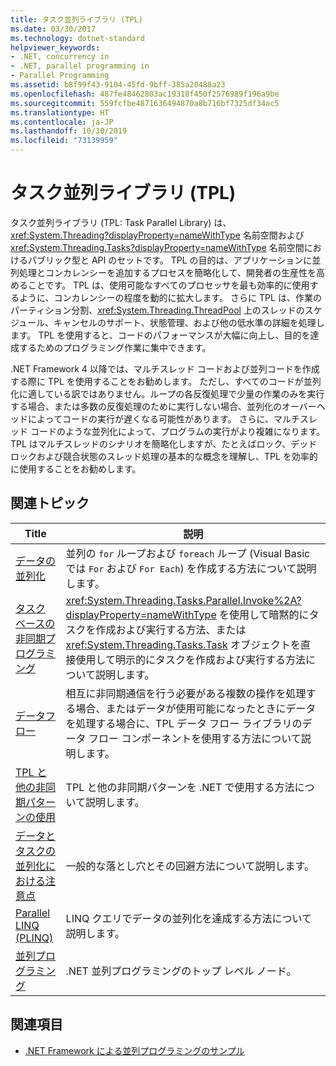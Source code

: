 ```yaml
---
title: タスク並列ライブラリ (TPL)
ms.date: 03/30/2017
ms.technology: dotnet-standard
helpviewer_keywords:
- .NET, concurrency in
- .NET, parallel programming in
- Parallel Programming
ms.assetid: b8f99f43-9104-45fd-9bff-385a20488a23
ms.openlocfilehash: 487fe48462803ac19318f450f2576989f196a9be
ms.sourcegitcommit: 559fcfbe4871636494870a8b716bf7325df34ac5
ms.translationtype: HT
ms.contentlocale: ja-JP
ms.lasthandoff: 10/30/2019
ms.locfileid: "73139959"
---
```

# <a name="task-parallel-library-tpl"></a>タスク並列ライブラリ (TPL)
タスク並列ライブラリ (TPL: Task Parallel Library) は、<xref:System.Threading?displayProperty=nameWithType> 名前空間および <xref:System.Threading.Tasks?displayProperty=nameWithType> 名前空間におけるパブリック型と API のセットです。 TPL の目的は、アプリケーションに並列処理とコンカレンシーを追加するプロセスを簡略化して、開発者の生産性を高めることです。 TPL は、使用可能なすべてのプロセッサを最も効率的に使用するように、コンカレンシーの程度を動的に拡大します。 さらに TPL は、作業のパーティション分割、<xref:System.Threading.ThreadPool> 上のスレッドのスケジュール、キャンセルのサポート、状態管理、および他の低水準の詳細を処理します。 TPL を使用すると、コードのパフォーマンスが大幅に向上し、目的を達成するためのプログラミング作業に集中できます。  
  
 .NET Framework 4 以降では、マルチスレッド コードおよび並列コードを作成する際に TPL を使用することをお勧めします。 ただし、すべてのコードが並列化に適している訳ではありません。ループの各反復処理で少量の作業のみを実行する場合、または多数の反復処理のために実行しない場合、並列化のオーバーヘッドによってコードの実行が遅くなる可能性があります。 さらに、マルチスレッド コードのような並列化によって、プログラムの実行がより複雑になります。 TPL はマルチスレッドのシナリオを簡略化しますが、たとえばロック、デッドロックおよび競合状態のスレッド処理の基本的な概念を理解し、TPL を効率的に使用することをお勧めします。  
  
## <a name="related-topics"></a>関連トピック  
  
|Title|説明|  
|-|-|  
|[データの並列化](../../../docs/standard/parallel-programming/data-parallelism-task-parallel-library.md)|並列の `for` ループおよび `foreach` ループ (Visual Basic では `For` および `For Each`) を作成する方法について説明します。|  
|[タスク ベースの非同期プログラミング](../../../docs/standard/parallel-programming/task-based-asynchronous-programming.md)|<xref:System.Threading.Tasks.Parallel.Invoke%2A?displayProperty=nameWithType> を使用して暗黙的にタスクを作成および実行する方法、または <xref:System.Threading.Tasks.Task> オブジェクトを直接使用して明示的にタスクを作成および実行する方法について説明します。|  
|[データフロー](../../../docs/standard/parallel-programming/dataflow-task-parallel-library.md)|相互に非同期通信を行う必要がある複数の操作を処理する場合、またはデータが使用可能になったときにデータを処理する場合に、TPL データ フロー ライブラリのデータ フロー コンポーネントを使用する方法について説明します。|  
|[TPL と他の非同期パターンの使用](../../../docs/standard/parallel-programming/using-tpl-with-other-asynchronous-patterns.md)|TPL と他の非同期パターンを .NET で使用する方法について説明します。|  
|[データとタスクの並列化における注意点](../../../docs/standard/parallel-programming/potential-pitfalls-in-data-and-task-parallelism.md)|一般的な落とし穴とその回避方法について説明します。|  
|[Parallel LINQ (PLINQ)](../../../docs/standard/parallel-programming/parallel-linq-plinq.md)|LINQ クエリでデータの並列化を達成する方法について説明します。|  
|[並列プログラミング](../../../docs/standard/parallel-programming/index.md)|.NET 並列プログラミングのトップ レベル ノード。|  
  
## <a name="see-also"></a>関連項目

- [.NET Framework による並列プログラミングのサンプル](https://code.msdn.microsoft.com/Samples-for-Parallel-b4b76364)
